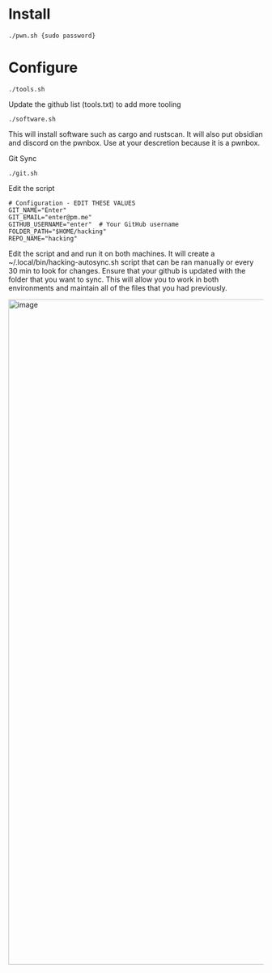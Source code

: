 # Install
```
./pwn.sh {sudo password}
```
# Configure
```
./tools.sh
```
Update the github list (tools.txt) to add more tooling

```
./software.sh
```
This will install software such as cargo and rustscan. It will also put obsidian and discord on the pwnbox. Use at your descretion because it is a pwnbox. 

Git Sync

```
./git.sh
```
Edit the script
```
# Configuration - EDIT THESE VALUES
GIT_NAME="Enter"
GIT_EMAIL="enter@pm.me"
GITHUB_USERNAME="enter"  # Your GitHub username
FOLDER_PATH="$HOME/hacking"
REPO_NAME="hacking"
```
Edit the script and and run it on both machines. It will create a ~/.local/bin/hacking-autosync.sh script that can be ran manually or every 30 min to look for changes. Ensure that your github is updated with the folder that you want to sync. This will allow you to work in both environments and maintain all of the files that you had previously.

<img width="3387" height="1315" alt="image" src="https://github.com/user-attachments/assets/8cc18177-2a40-4e6f-a977-a7b3a0c10c14" />
